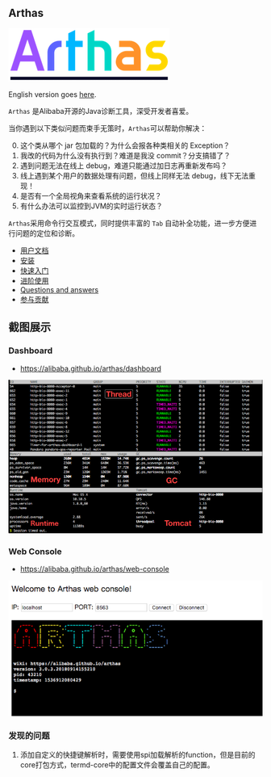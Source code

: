 

## Arthas

![arthas](site/src/site/sphinx/arthas.png)

English version goes [here](README_EN.md).

`Arthas` 是Alibaba开源的Java诊断工具，深受开发者喜爱。

当你遇到以下类似问题而束手无策时，`Arthas`可以帮助你解决：

0. 这个类从哪个 jar 包加载的？为什么会报各种类相关的 Exception？
0. 我改的代码为什么没有执行到？难道是我没 commit？分支搞错了？
0. 遇到问题无法在线上 debug，难道只能通过加日志再重新发布吗？
0. 线上遇到某个用户的数据处理有问题，但线上同样无法 debug，线下无法重现！
0. 是否有一个全局视角来查看系统的运行状况？
0. 有什么办法可以监控到JVM的实时运行状态？

`Arthas`采用命令行交互模式，同时提供丰富的 `Tab` 自动补全功能，进一步方便进行问题的定位和诊断。

* [用户文档](https://alibaba.github.io/arthas/)
* [安装](https://alibaba.github.io/arthas/install-detail.html)
* [快速入门](https://alibaba.github.io/arthas/quick-start.html)
* [进阶使用](https://alibaba.github.io/arthas/advanced-use.html)
* [Questions and answers](https://github.com/alibaba/arthas/labels/question-answered)
* [参与贡献](https://github.com/alibaba/arthas/blob/master/CONTRIBUTING.md)


## 截图展示

### Dashboard

* https://alibaba.github.io/arthas/dashboard

![dashboard](site/src/site/sphinx/_static/dashboard.png)


### Web Console

* https://alibaba.github.io/arthas/web-console

![web console](site/src/site/sphinx/_static/web-console-local.png)

### 发现的问题

1. 添加自定义的快捷键解析时，需要使用spi加载解析的function，但是目前的core打包方式，termd-core中的配置文件会覆盖自己的配置。